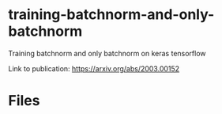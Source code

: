 # training-batchnorm-and-only-batchnorm
Training batchnorm and only batchnorm on keras tensorflow

Link to publication: https://arxiv.org/abs/2003.00152

<h1>Files</h1>
